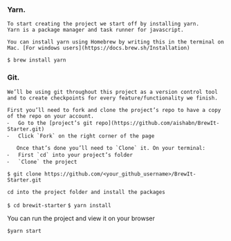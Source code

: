 ###	Yarn.
	To start creating the project we start off by installing yarn.
	Yarn is a package manager and task runner for javascript.
	
	You can install yarn using Homebrew by writing this in the terminal on Mac. [For windows users](https://docs.brew.sh/Installation)

`$ brew install yarn`

###	Git.
	We’ll be using git throughout this project as a version control tool and to create checkpoints for every feature/functionality we finish.

	First you’ll need to fork and clone the project’s repo to have a copy of the repo on your account.
	⁃	Go to the [project’s git repo](https://github.com/aishabn/BrewIt-Starter.git)
	⁃	Click `Fork` on the right corner of the page

       Once that’s done you’ll need to `Clone` it. On your terminal:
	⁃	First `cd` into your project’s folder
	⁃	`Clone` the project 
	
`$ git clone https://github.com/<your_github_username>/BrewIt-Starter.git`

	cd into the project folder and install the packages
`$ cd brewit-starter`
`$ yarn install`

You can run the project and view it on your browser

`$yarn start`

